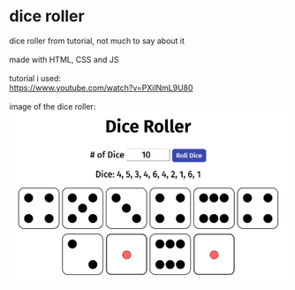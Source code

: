 # dice roller

dice roller from tutorial, not much to say about it
</br>
</br>
made with HTML, CSS and JS
</br>
</br>
tutorial i used:
</br>
<https://www.youtube.com/watch?v=PXilNmL9U80>
</br>
</br>
image of the dice roller:
</br>
![image](./project_image/image.png)
